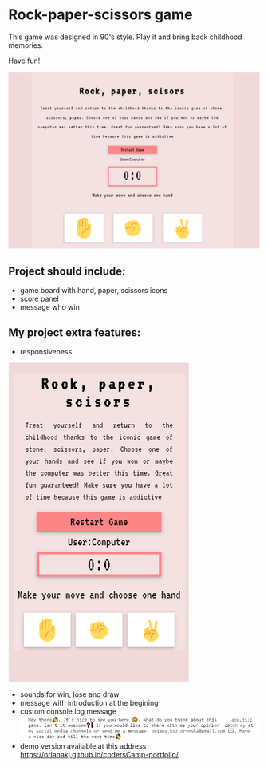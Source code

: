 # Rock-paper-scissors game 
This game was designed in 90's style. Play it and bring back childhood memories.

Have fun! 

![Game screenshot](github/gameBoard-desctop.png)

## Project should include:
- game board with hand, paper, scissors icons
- score panel
- message who win

## My project extra features:
- responsiveness

![Game mobile version](github/gameBoard-mobile.png)
- sounds for win, lose and draw
- message with introduction at the begining
- custom console.log message
![Game custom message](github/console.png)
- demo version available at this address
https://orianakj.github.io/codersCamp-portfolio/
